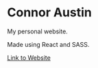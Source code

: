 # Connor Austin
My personal website.

Made using React and SASS.

[Link to Website](https://ConnorAustin.github.io)
